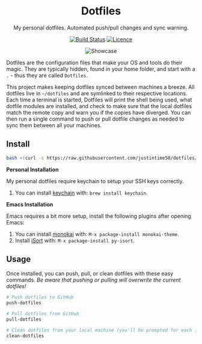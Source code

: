 <div align="center">

# Dotfiles

My personal dotfiles. Automated push/pull changes and sync warning.

[![Build Status](https://travis-ci.com/Justintime50/dotfiles.svg?branch=master)](https://travis-ci.com/Justintime50/dotfiles)
[![Licence](https://img.shields.io/github/license/justintime50/dotfiles)](LICENSE)

<img src="assets/showcase.png" alt="Showcase">

</div>

Dotfiles are the configuration files that make your OS and tools do their magic. They are typically hidden, found in your home folder, and start with a `.` - thus they are called `Dotfiles`.

This project makes keeping dotfiles synced between machines a breeze. All dotfiles live in `~/dotfiles` and are symlinked to their respective locations. Each time a terminal is started, Dotfiles will print the shell being used, what dotfile modules are installed, and check to make sure that the local dotfiles match the remote copy and warn you if the copies have diverged. You can then run a single command to push or pull dotfile changes as needed to sync them between all your machines.

## Install

```bash
bash <(curl -s https://raw.githubusercontent.com/justintime50/dotfiles/master/src/scripts/install.sh)
```

**Personal Installation**

My personal dotfiles require keychain to setup your SSH keys correctly.

1. You can install [keychain](https://github.com/funtoo/keychain) with: `brew install keychain`.

**Emacs Installation**

Emacs requires a bit more setup, install the following plugins after opening Emacs:

1. You can install [monokai](https://github.com/oneKelvinSmith/monokai-emacs) with: `M-x package-install monokai-theme`.
1. Install [iSort](https://github.com/paetzke/py-isort.el) with: `M-x package-install py-isort`.

## Usage

Once installed, you can push, pull, or clean dotfiles with these easy commands. *Be aware that pushing or pulling will overwrite the current dotfiles!*

```bash
# Push dotfiles to GitHub
push-dotfiles

# Pull dotfiles from GitHub
pull-dotfiles

# Clean dotfiles from your local machine (you'll be prompted for each item)
clean-dotfiles
```
